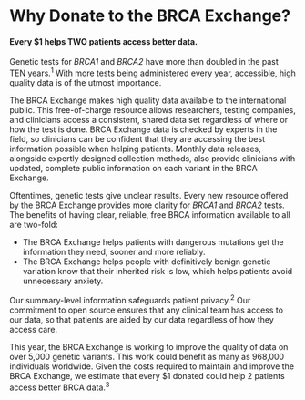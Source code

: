 # Why Donate to the BRCA Exchange?
#### Every $1 helps TWO patients access better data.

Genetic tests for _BRCA1_ and _BRCA2_ have more than doubled in the past TEN years.<sup>1</sup> With more tests being administered every year, accessible, high quality data is of the utmost importance.

The BRCA Exchange makes high quality data available to the international public. This free-of-charge resource allows researchers, testing companies, and clinicians access a consistent, shared data set regardless of where or how the test is done. BRCA Exchange data is checked by experts in the field, so clinicians can be confident that they are accessing the best information possible when helping patients. Monthly data releases, alongside expertly designed collection methods, also provide clinicians with updated, complete public information on each variant in the BRCA Exchange. 

Oftentimes, genetic tests give unclear results. Every new resource offered by the BRCA Exchange provides more clarity for _BRCA1_ and _BRCA2_ tests. The benefits of having clear, reliable, free BRCA information available to all are two-fold: 

* The BRCA Exchange helps patients with dangerous mutations get the information they need, sooner and more reliably.  
* The BRCA Exchange helps people with definitively benign genetic variation know that their inherited risk is low, which helps patients avoid unnecessary anxiety.

Our summary-level information safeguards patient privacy.<sup>2</sup> Our commitment to open source ensures that any clinical team has access to our data, so that patients are aided by our data regardless of how they access care.

This year, the BRCA Exchange is working to improve the quality of data on over 5,000 genetic variants. This work could benefit as many as 968,000 individuals worldwide. Given the costs required to maintain and improve the BRCA Exchange, we estimate that every $1 donated could help 2 patients access better BRCA data.<sup>3</sup>

